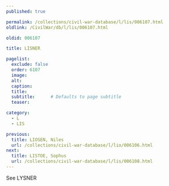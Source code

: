 ```yaml
---
published: true

permalink: /collections/civil-war-database/l/lis/006107.html
oldlink: /CivilWar/db/l/lis/006107.html

oldid: 006107

title: LISNER

pagelist:
  exclude: false
  order: 6107
  image: 
  alt:
  caption:
  title:
  subtitle:      # Defaults to page subtitle
  teaser:

category: 
  - L 
  - LIS

previous:
  title: LIOSEN, Niles
  url: /collections/civil-war-database/l/lio/006106.html  
next:
  title: LISTOE, Sophus
  url: /collections/civil-war-database/l/lis/006108.html   
---
```

See LYSNER